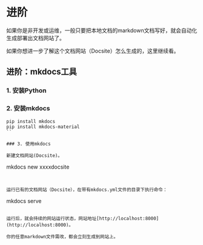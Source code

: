 # 进阶

如果你是非开发或运维，一般只要把本地文档的markdown文档写好，就会自动化生成部署出文档网站了。

如果你想进一步了解这个文档网站（Docsite）怎么生成的，这里继续看。

## 进阶：mkdocs工具

### 1. 安装Python

### 2. 安装mkdocs

```shell
pip install mkdocs
pip install mkdocs-material
``

### 3. 使用mkdocs

新建文档网站(Docsite)。

```
mkdocs new xxxxdocsite
```


运行已有的文档网站（Docsite），在带有mkdocs.yml文件的目录下执行命令：
```
mkdocs serve
```

运行后，就会持续的网站运行状态，网站地址[http://localhost:8000](http://localhost:8000)。

你的任意markdown文件需改，都会立刻生成到网站上。







